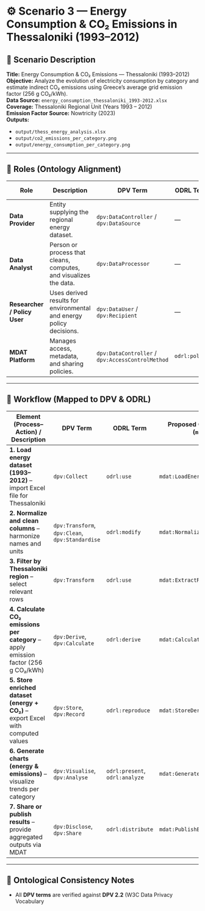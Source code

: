 # ⚙️ Scenario 3 — Energy Consumption & CO₂ Emissions in Thessaloniki (1993–2012)

## 🧩 Scenario Description

**Title:** Energy Consumption & CO₂ Emissions — Thessaloniki (1993–2012)  
**Objective:** Analyze the evolution of electricity consumption by category and estimate indirect CO₂ emissions using Greece’s average grid emission factor (256 g CO₂/kWh).  
**Data Source:** `energy_consumption_thessaloniki_1993-2012.xlsx`  
**Coverage:** Thessaloniki Regional Unit (Years 1993 – 2012)  
**Emission Factor Source:** Nowtricity (2023)  
**Outputs:**  
- `output/thess_energy_analysis.xlsx`  
- `output/co2_emissions_per_category.png`  
- `output/energy_consumption_per_category.png`

---

## 👥 Roles (Ontology Alignment)

| Role | Description | DPV Term | ODRL Term | Proposed Custom Term (`mdat:`) | Notes |
|------|--------------|----------|------------|--------------------------------|-------|
| **Data Provider** | Entity supplying the regional energy dataset. | `dpv:DataController` / `dpv:DataSource` | — | `mdat:EnergyProvider` | e.g. ΔΕΔΔΗΕ, ΕΛΣΤΑΤ |
| **Data Analyst** | Person or process that cleans, computes, and visualizes the data. | `dpv:DataProcessor` | — | `mdat:EnergyAnalyst` | Implements analysis workflow |
| **Researcher / Policy User** | Uses derived results for environmental and energy policy decisions. | `dpv:DataUser` / `dpv:Recipient` | — | `mdat:PolicyResearcher` | Accesses aggregated results only |
| **MDAT Platform** | Manages access, metadata, and sharing policies. | `dpv:DataController` / `dpv:AccessControlMethod` | `odrl:policy` | `mdat:PlatformService` | Ensures DPV/ODRL compliance |

---

## 🔁 Workflow (Mapped to DPV & ODRL)

| Element (Process–Action) / Description | DPV Term | ODRL Term | Proposed Custom Term (`mdat:`) | Notes / Usage |
|----------------------------------------|-----------|------------|--------------------------------|----------------|
| **1. Load energy dataset (1993–2012)** – import Excel file for Thessaloniki | `dpv:Collect` | `odrl:use` | `mdat:LoadEnergyData` | Base data ingestion |
| **2. Normalize and clean columns** – harmonize names and units | `dpv:Transform`, `dpv:Clean`, `dpv:Standardise` | `odrl:modify` | `mdat:NormalizeEnergyData` | Ensures consistency across years |
| **3. Filter by Thessaloniki region** – select relevant rows | `dpv:Transform` | `odrl:use` | `mdat:ExtractRegionSubset` | Regional focus step |
| **4. Calculate CO₂ emissions per category** – apply emission factor (256 g CO₂/kWh) | `dpv:Derive`, `dpv:Calculate` | `odrl:derive` | `mdat:CalculateCO2Emissions` | Produces derived environmental indicator |
| **5. Store enriched dataset (energy + CO₂)** – export Excel with computed values | `dpv:Store`, `dpv:Record` | `odrl:reproduce` | `mdat:StoreDerivedDataset` | Persist for reuse |
| **6. Generate charts (energy & emissions)** – visualize trends per category | `dpv:Visualise`, `dpv:Analyse` | `odrl:present`, `odrl:analyze` | `mdat:GenerateEnergyCharts` | Output PNG files |
| **7. Share or publish results** – provide aggregated outputs via MDAT | `dpv:Disclose`, `dpv:Share` | `odrl:distribute` | `mdat:PublishEnergyIndicators` | For research and policy use |

---

## 📘 Ontological Consistency Notes

- All **DPV terms** are verified against **DPV 2.2** (W3C Data Privacy Vocabulary
